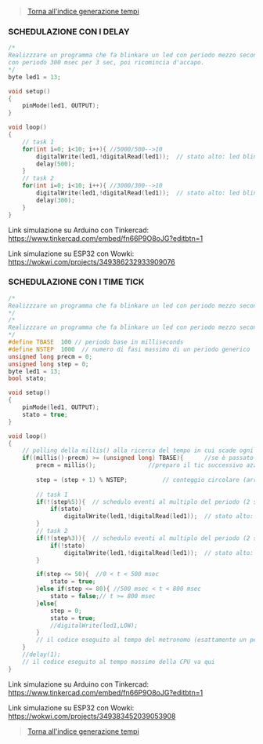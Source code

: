 >[Torna all'indice generazione tempi](indexgenerazionetempi.md)  

### **SCHEDULAZIONE CON I DELAY**

```C++
/*
Realizzzare un programma che fa blinkare un led con periodo mezzo secondo per 5 sec e poi lo fa lo blinkare 
con periodo 300 msec per 3 sec, poi ricomincia d'accapo.
*/
byte led1 = 13;

void setup()
{
	pinMode(led1, OUTPUT);
}

void loop()
{
	// task 1
	for(int i=0; i<10; i++){ //5000/500-->10
		digitalWrite(led1,!digitalRead(led1)); 	// stato alto: led blink
		delay(500);
	}
	// task 2
	for(int i=0; i<10; i++){ //3000/300-->10
		digitalWrite(led1,!digitalRead(led1)); 	// stato alto: led blink
		delay(300);
	}
}

```
Link simulazione su Arduino con Tinkercad: https://www.tinkercad.com/embed/fn66P9O8oJG?editbtn=1

Link simulazione su ESP32 con Wowki: https://wokwi.com/projects/349386232933909076

### **SCHEDULAZIONE CON I TIME TICK**

```C++
/*
Realizzzare un programma che fa blinkare un led con periodo mezzo secondo per 5 sec e poi lo fa lo blinkare con periodo 100 msec per 3 sec, poi ricomincia d'accapo.
*/
/*
Realizzzare un programma che fa blinkare un led con periodo mezzo secondo per 5 sec e poi lo fa lo blinkare con periodo 300 msec per 3 sec, poi ricomincia d'accapo.
*/
#define TBASE  100 // periodo base in milliseconds
#define NSTEP  1000  // numero di fasi massimo di un periodo generico
unsigned long precm = 0;
unsigned long step = 0;
byte led1 = 13;
bool stato;

void setup()
{
	pinMode(led1, OUTPUT);
	stato = true;
}

void loop()
{
	// polling della millis() alla ricerca del tempo in cui scade ogni periodo
	if((millis()-precm) >= (unsigned long) TBASE){ 		//se è passato un periodo tbase dal precedente periodo
		precm = millis();  				//preparo il tic successivo azzerando il conteggio del tempo ad adesso
		
		step = (step + 1) % NSTEP; 			// conteggio circolare (arriva al massimo a nstep-1)
	
		// task 1
		if(!(step%5)){  // schedulo eventi al multiplo del periodo (2 sec = 2 periodi)
			if(stato)
				digitalWrite(led1,!digitalRead(led1)); 	// stato alto: led blink
		}
		// task 2
		if(!(step%3)){  // schedulo eventi al multiplo del periodo (2 sec = 2 periodi)
			if(!stato)
				digitalWrite(led1,!digitalRead(led1)); 	// stato alto: led blink
		}

		if(step <= 50){  //0 < t < 500 msec
			stato = true;
		}else if(step <= 80){ //500 msec < t < 800 msec
			stato = false;// t >= 800 msec
		}else{
			step = 0;
			stato = true;
			//digitalWrite(led1,LOW);
		}
		// il codice eseguito al tempo del metronomo (esattamente un periodo) va quì
	}
	//delay(1);
	// il codice eseguito al tempo massimo della CPU va qui
}

```

Link simulazione su Arduino con Tinkercad: https://www.tinkercad.com/embed/fn66P9O8oJG?editbtn=1

Link simulazione su ESP32 con Wowki: https://wokwi.com/projects/349383452039053908


>[Torna all'indice generazione tempi](indexgenerazionetempi.md)  
